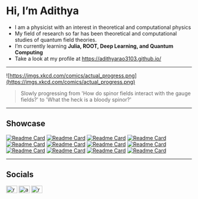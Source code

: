 <!---
adithyarao3103/adithyarao3103 is a ✨ special ✨ repository because its `README.md` (this file) appears on your GitHub profile.
You can click the Preview link to take a look at your changes.
--->
# Hi, I’m Adithya

- I am a physicist with an interest in theoretical and computational physics
- My field of research so far has been theoretical and computational studies of quantum field theories.
- I’m currently learning **Julia, ROOT, Deep Learning, and Quantum Computing**
- Take a look at my profile at https://adithyarao3103.github.io/

---

![https://imgs.xkcd.com/comics/actual_progress.png](https://imgs.xkcd.com/comics/actual_progress.png)

> Slowly progressing from 'How do spinor fields interact with the gauge fields?' to 'What the heck is a bloody spinor?'

---
## Showcase

[![Readme Card](https://github-readme-stats.vercel.app/api/pin/?username=adithyarao3103&repo=BFSS-CPPCODE&theme=transparent&border_color=30363d&title_color=4493f8&icon_color=8d96a0&text_color=8d96a0)](https://github.com/adithyarao3103/BFSS-CPPCODE)
[![Readme Card](https://github-readme-stats.vercel.app/api/pin/?username=adithyarao3103&repo=Lattice-Simulation-SU-2&theme=transparent&border_color=30363d&title_color=4493f8&icon_color=8d96a0&text_color=8d96a0)](https://github.com/adithyarao3103/Lattice-Simulation-SU-2)
[![Readme Card](https://github-readme-stats.vercel.app/api/pin/?username=adithyarao3103&repo=PINN&theme=transparent&border_color=30363d&title_color=4493f8&icon_color=8d96a0&text_color=8d96a0)](https://github.com/adithyarao3103/PINN)
[![Readme Card](https://github-readme-stats.vercel.app/api/pin/?username=adithyarao3103&repo=Schwinger-Model&theme=transparent&border_color=30363d&title_color=4493f8&icon_color=8d96a0&text_color=8d96a0)](https://github.com/adithyarao3103/Schwinger-Model)
[![Readme Card](https://github-readme-stats.vercel.app/api/pin/?username=adithyarao3103&repo=NevisLab-ROOT&theme=transparent&border_color=30363d&title_color=4493f8&icon_color=8d96a0&text_color=8d96a0)](https://github.com/adithyarao3103/NevisLab-ROOT)
[![Readme Card](https://github-readme-stats.vercel.app/api/pin/?username=adithyarao3103&repo=Spanning-Trees-on-Lattice&theme=transparent&border_color=30363d&title_color=4493f8&icon_color=8d96a0&text_color=8d96a0)](https://github.com/adithyarao3103/Spanning-Trees-on-Lattice)
[![Readme Card](https://github-readme-stats.vercel.app/api/pin/?username=adithyarao3103&repo=Computational-Practical&theme=transparent&border_color=30363d&title_color=4493f8&icon_color=8d96a0&text_color=8d96a0)](https://github.com/adithyarao3103/Computational-Practical)
[![Readme Card](https://github-readme-stats.vercel.app/api/pin/?username=adithyarao3103&repo=Thesis-Template&theme=transparent&border_color=30363d&title_color=4493f8&icon_color=8d96a0&text_color=8d96a0)](https://github.com/adithyarao3103/Thesis-Template)
[![Readme Card](https://github-readme-stats.vercel.app/api/pin/?username=adithyarao3103&repo=Presentation-Beamer-Template&theme=transparent&border_color=30363d&title_color=4493f8&icon_color=8d96a0&text_color=8d96a0)](https://github.com/adithyarao3103/Presentation-Beamer-Template )
[![Readme Card](https://github-readme-stats.vercel.app/api/pin/?username=PhysicsClubSVNIT&repo=PhysicsClubSVNIT.github.io&show_owner=True&theme=transparent&border_color=30363d&title_color=4493f8&icon_color=8d96a0&text_color=8d96a0)](https://github.com/PhysicsClubSVNIT/PhysicsClubSVNIT.github.io)
[![Readme Card](https://github-readme-stats.vercel.app/api/pin/?username=adithyarao3103&repo=adithyarao3103.github.io&show_owner=False&theme=transparent&border_color=30363d&title_color=4493f8&icon_color=8d96a0&text_color=8d96a0)](https://github.com/adithyarao3103/adithyarao3103.github.io)
[![Readme Card](https://github-readme-stats.vercel.app/api/pin/?username=adithyarao3103&repo=visitor-counter&show_owner=False&theme=transparent&border_color=30363d&title_color=4493f8&icon_color=8d96a0&text_color=8d96a0)](https://github.com/adithyarao3103/visitor-counter)

---

<!-- ## Most Used Languages

![Top Langs](https://github-readme-stats.vercel.app/api/top-langs/?username=adithyarao3103&size_weight=0.25&count_weight=0.75&langs_count=6&layout=donut&theme=transparent&border_color=30363d&title_color=4493f8&icon_color=8d96a0&text_color=8d96a0)
--- -->
<!-- 
## Activity

[![Adithya's's github activity graph](https://github-readme-activity-graph.vercel.app/graph?username=adithyarao3103&theme=github-compact)]()


--- -->

## Socials
<p align="left">
<a href="https://twitter.com/raoadithya31" target="blank"><img align="center" src="https://raw.githubusercontent.com/rahuldkjain/github-profile-readme-generator/master/src/images/icons/Social/twitter.svg" alt="raoadithya31" height="20" width="30" /></a>
<a href="https://linkedin.com/in/adithya-a-rao-3103" target="blank"><img align="center" src="https://raw.githubusercontent.com/rahuldkjain/github-profile-readme-generator/master/src/images/icons/Social/linked-in-alt.svg" alt="adithya-a-rao-3103" height="20" width="30" /></a>
<a href="https://instagram.com/rao__adithya" target="blank"><img align="center" src="https://raw.githubusercontent.com/rahuldkjain/github-profile-readme-generator/master/src/images/icons/Social/instagram.svg" alt="rao__adithya" height="20" width="30" /></a>
</p> 

<!-- ## Tech Stack:
<p align="left"> 
<a href="https://www.cprogramming.com/" target="_blank" rel="noreferrer"> <img src="https://raw.githubusercontent.com/devicons/devicon/master/icons/c/c-original.svg" alt="c" width="30" height="30"/> </a> 
<a href="https://www.w3schools.com/cpp/" target="_blank" rel="noreferrer"> <img src="https://raw.githubusercontent.com/devicons/devicon/master/icons/cplusplus/cplusplus-original.svg" alt="cplusplus" width="30" height="30"/> </a> 
<a href="https://www.w3schools.com/css/" target="_blank" rel="noreferrer"> <img src="https://raw.githubusercontent.com/devicons/devicon/master/icons/css3/css3-original-wordmark.svg" alt="css3" width="30" height="30"/> </a> 
<a href="https://www.w3.org/html/" target="_blank" rel="noreferrer"> <img src="https://raw.githubusercontent.com/devicons/devicon/master/icons/html5/html5-original-wordmark.svg" alt="html5" width="30" height="30"/> </a> 
<a href="https://developer.mozilla.org/en-US/docs/Web/JavaScript" target="_blank" rel="noreferrer"> <img src="https://raw.githubusercontent.com/devicons/devicon/master/icons/javascript/javascript-original.svg" alt="javascript" width="30" height="30"/> </a> 
<a href="https://www.mathworks.com/" target="_blank" rel="noreferrer"> <img src="https://upload.wikimedia.org/wikipedia/commons/2/21/Matlab_Logo.png" alt="matlab" width="30" height="30"/> </a> 
<a href="https://www.python.org" target="_blank" rel="noreferrer"> <img src="https://raw.githubusercontent.com/devicons/devicon/master/icons/python/python-original.svg" alt="python" width="30" height="30"/> </a> 
<a href="https://pytorch.org/" target="_blank" rel="noreferrer"> <img src="https://www.vectorlogo.zone/logos/pytorch/pytorch-icon.svg" alt="pytorch" width="30" height="30"/> </a> 
</p> -->

<!-- --- -->
<!-- [![](https://visitcount.itsvg.in/api?id=adithyarao3103&icon=4&color=9)](https://visitcount.itsvg.in) -->
<!-- [![](https://visitcount.itsvg.in/api?id=adithyarao3103&icon=4&color=2)](https://visitcount.itsvg.in) -->
<!-- [![](https://visitcount.itsvg.in/api?id=adithyarao3103&icon=4&color=12)](https://visitcount.itsvg.in) -->

<!-- Proudly created with GPRM ( https://gprm.itsvg.in ) -->
